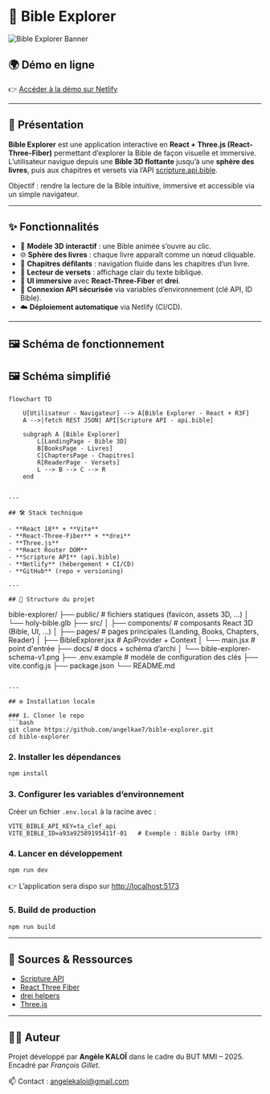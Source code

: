 # 📖 Bible Explorer

![Bible Explorer Banner](./public/banner.png)

## 🌍 Démo en ligne

👉 [Accéder à la démo sur Netlify](https://angele-kaloi-bible-explorer.netlify.app)

---

## 🚀 Présentation

**Bible Explorer** est une application interactive en **React + Three.js (React-Three-Fiber)** permettant d’explorer la Bible de façon visuelle et immersive.  
L’utilisateur navigue depuis une **Bible 3D flottante** jusqu’à une **sphère des livres**, puis aux chapitres et versets via l’API [scripture.api.bible](https://scripture.api.bible/).

Objectif : rendre la lecture de la Bible intuitive, immersive et accessible via un simple navigateur.

---

## ✨ Fonctionnalités

- 📖 **Modèle 3D interactif** : une Bible animée s’ouvre au clic.  
- 🌐 **Sphère des livres** : chaque livre apparaît comme un nœud cliquable.  
- 🔢 **Chapitres défilants** : navigation fluide dans les chapitres d’un livre.  
- 📜 **Lecteur de versets** : affichage clair du texte biblique.  
- 🎨 **UI immersive** avec **React-Three-Fiber** et **drei**.  
- 🔑 **Connexion API sécurisée** via variables d’environnement (clé API, ID Bible).  
- ☁️ **Déploiement automatique** via Netlify (CI/CD).

---

## 🖼️ Schéma de fonctionnement

## 🖼️ Schéma simplifié

```mermaid
flowchart TD

    U[Utilisateur - Navigateur] --> A[Bible Explorer - React + R3F]
    A -->|fetch REST JSON| API[Scripture API - api.bible]

    subgraph A [Bible Explorer]
        L[LandingPage - Bible 3D]
        B[BooksPage - Livres]
        C[ChaptersPage - Chapitres]
        R[ReaderPage - Versets]
        L --> B --> C --> R
    end


---

## 🛠️ Stack technique

- **React 18** + **Vite**
- **React-Three-Fiber** + **drei**
- **Three.js**
- **React Router DOM**
- **Scripture API** (api.bible)
- **Netlify** (hébergement + CI/CD)
- **GitHub** (repo + versioning)

---

## 📂 Structure du projet

```
bible-explorer/
├── public/                  # fichiers statiques (favicon, assets 3D, …)
│   └── holy-bible.glb
├── src/
│   ├── components/          # composants React 3D (Bible, UI, …)
│   ├── pages/               # pages principales (Landing, Books, Chapters, Reader)
│   ├── BibleExplorer.jsx    # ApiProvider + Context
│   └── main.jsx             # point d'entrée
├── docs/                    # docs + schéma d’archi
│   └── bible-explorer-schema-v1.png
├── .env.example             # modèle de configuration des clés
├── vite.config.js
├── package.json
└── README.md
```

---

## ⚙️ Installation locale

### 1. Cloner le repo
```bash
git clone https://github.com/angelkae7/bible-explorer.git
cd bible-explorer
```

### 2. Installer les dépendances
```bash
npm install
```

### 3. Configurer les variables d’environnement
Créer un fichier `.env.local` à la racine avec :

```env
VITE_BIBLE_API_KEY=ta_clef_api
VITE_BIBLE_ID=a93a92589195411f-01   # Exemple : Bible Darby (FR)
```

### 4. Lancer en développement
```bash
npm run dev
```

👉 L’application sera dispo sur [http://localhost:5173](http://localhost:5173)

### 5. Build de production
```bash
npm run build
```

---

## 🔑 Sources & Ressources

- [Scripture API](https://scripture.api.bible/)  
- [React Three Fiber](https://docs.pmnd.rs/react-three-fiber/getting-started/introduction)  
- [drei helpers](https://github.com/pmndrs/drei)  
- [Three.js](https://threejs.org/)  

---

## 👩‍💻 Auteur

Projet développé par **Angèle KALOÏ** dans le cadre du BUT MMI – 2025.  
Encadré par *François Gillet*.  

📫 Contact : [angelekaloi@gmail.com](mailto:angelekaloi@gmail.com)
